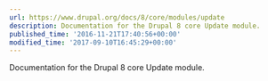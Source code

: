 ```yaml
---
url: https://www.drupal.org/docs/8/core/modules/update
description: Documentation for the Drupal 8 core Update module.
published_time: '2016-11-21T17:40:56+00:00'
modified_time: '2017-09-10T16:45:29+00:00'
---
```

Documentation for the Drupal 8 core Update module.
